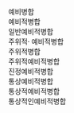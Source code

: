 예비병합  
예비적병합  
일반예비적병합  
주위적· 예비적병합  
주위적병합  
주위적예비적병합  
진정예비적병합  
통상예비적병합  
통상적예비적병합  
통상적인예비적병합  
